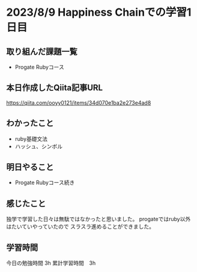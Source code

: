 # 2023/8/9 Happiness Chainでの学習1日目

## 取り組んだ課題一覧
- Progate Rubyコース

## 本日作成したQiita記事URL
  https://qiita.com/ooyy0121/items/34d070e1ba2e273e4ad8


## わかったこと
- ruby基礎文法
- ハッシュ、シンボル


## 明日やること
- Progate Rubyコース続き


## 感じたこと
独学で学習した日々は無駄ではなかったと思いました。
progateではruby以外はたいていやっていたので
スラスラ進めることができました。
## 学習時間
今日の勉強時間 3h
累計学習時間　3h

